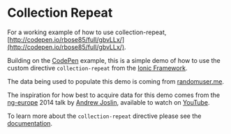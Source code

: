 # Collection Repeat

For a working example of how to use collection-repeat, [http://codepen.io/rbose85/full/gbvLLx/](http://codepen.io/rbose85/full/gbvLLx/).

Building on the [CodePen](http://codepen.io/ionic/pen/mFygh) example, this is a simple demo of how to use the custom directive `collection-repeat` from the [Ionic Framework](http://ionicframework.com).

The data being used to populate this demo is coming from [randomuser.me](http://randomuser.me).

The inspiration for how best to acquire data for this demo comes from the [ng-europe](http://ngeurope.org) 2014 talk by [Andrew Joslin](https://twitter.com/andrewtjoslin), available to watch on [YouTube](http://youtu.be/ZjPRj2Vp74U).

To learn more about the `collection-repeat` directive please see the [documentation](http://ionicframework.com/docs/api/directive/collectionRepeat).
